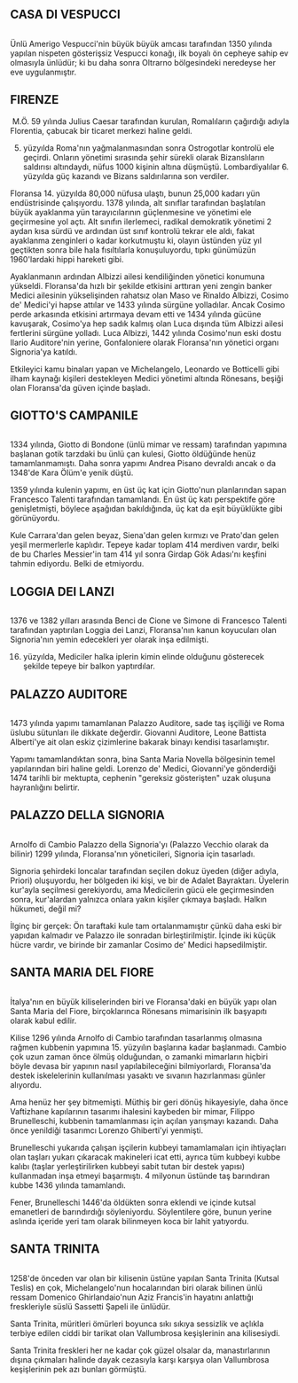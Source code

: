 
## CASA DI VESPUCCI
<img src="http://i.imgur.com/qKW2PPa.jpg" alt="" />

Ünlü Amerigo Vespucci'nin büyük büyük amcası tarafından 1350 yılında yapılan nispeten gösterişsiz Vespucci konağı, ilk boyalı ön cepheye sahip ev olmasıyla ünlüdür; ki bu daha sonra Oltrarno bölgesindeki neredeyse her eve uygulanmıştır.

## FIRENZE
<img src="http://i.imgur.com/t9aApC3.jpg" alt="" />
M.Ö. 59 yılında Julius Caesar tarafından kurulan, Romalıların çağırdığı adıyla Florentia, çabucak bir ticaret merkezi haline geldi.

5. yüzyılda Roma'nın yağmalanmasından sonra Ostrogotlar kontrolü ele geçirdi. Onların yönetimi sırasında şehir sürekli olarak Bizanslıların saldırısı altındaydı, nüfus 1000 kişinin altına düşmüştü. Lombardiyalılar 6. yüzyılda güç kazandı ve Bizans saldırılarına son verdiler.

Floransa 14. yüzyılda 80,000 nüfusa ulaştı, bunun 25,000 kadarı yün endüstrisinde çalışıyordu. 1378 yılında, alt sınıflar tarafından başlatılan büyük ayaklanma yün tarayıcılarının güçlenmesine ve yönetimi ele geçirmesine yol açtı. Alt sınıfın ilerlemeci, radikal demokratik yönetimi 2 aydan kısa sürdü ve ardından üst sınıf kontrolü tekrar ele aldı, fakat ayaklanma zenginleri o kadar korkutmuştu ki, olayın üstünden yüz yıl geçtikten sonra bile hala fısıltılarla konuşuluyordu, tıpkı günümüzün 1960'lardaki hippi hareketi gibi.

Ayaklanmanın ardından Albizzi ailesi kendiliğinden yönetici konumuna yükseldi. Floransa'da hızlı bir şekilde etkisini arttıran yeni zengin banker Medici ailesinin yükselişinden rahatsız olan Maso ve Rinaldo Albizzi, Cosimo de' Medici'yi hapse attılar ve 1433 yılında sürgüne yolladılar. Ancak Cosimo perde arkasında etkisini artırmaya devam etti ve 1434 yılında gücüne kavuşarak, Cosimo'ya hep sadık kalmış olan Luca dışında tüm Albizzi ailesi fertlerini sürgüne yolladı. Luca Albizzi, 1442 yılında Cosimo'nun eski dostu Ilario Auditore'nin yerine, Gonfaloniere olarak Floransa'nın yönetici organı Signoria'ya katıldı.

Etkileyici kamu binaları yapan ve Michelangelo, Leonardo ve Botticelli gibi ilham kaynağı kişileri destekleyen Medici yönetimi altında Rönesans, beşiği olan Floransa'da güven içinde başladı.

## GIOTTO'S CAMPANILE
<img src="http://i.imgur.com/s68hvQr.jpg" alt="" />

1334 yılında, Giotto di Bondone (ünlü mimar ve ressam) tarafından yapımına başlanan gotik tarzdaki bu ünlü çan kulesi, Giotto öldüğünde henüz tamamlanmamıştı. Daha sonra yapımı Andrea Pisano devraldı ancak o da 1348'de Kara Ölüm'e yenik düştü.

1359 yılında kulenin yapımı, en üst üç kat için Giotto'nun planlarından sapan Francesco Talenti tarafından tamamlandı. En üst üç katı perspektife göre genişletmişti, böylece aşağıdan bakıldığında, üç kat da eşit büyüklükte gibi görünüyordu.

Kule Carrara'dan gelen beyaz, Siena'dan gelen kırmızı ve Prato'dan gelen yeşil mermerlerle kaplıdır. Tepeye kadar toplam 414 merdiven vardır, belki de bu Charles Messier'in tam 414 yıl sonra Girdap Gök Adası'nı keşfini tahmin ediyordu. Belki de etmiyordu.

## LOGGIA DEI LANZI
<img src="http://i.imgur.com/1kjlN1u.jpg" alt="" />

1376 ve 1382 yılları arasında Benci de Cione ve Simone di Francesco Talenti tarafından yaptırılan Loggia dei Lanzi, Floransa'nın kanun koyucuları olan Signoria'nın yemin edecekleri yer olarak inşa edilmişti.

16. yüzyılda, Mediciler halka iplerin kimin elinde olduğunu gösterecek şekilde tepeye bir balkon yaptırdılar.

## PALAZZO AUDITORE
<img src="http://i.imgur.com/xRZ82Us.jpg" alt="" />

1473 yılında yapımı tamamlanan Palazzo Auditore, sade taş işçiliği ve Roma üslubu sütunları ile dikkate değerdir. Giovanni Auditore, Leone Battista Alberti'ye ait olan eskiz çizimlerine bakarak binayı kendisi tasarlamıştır.

Yapımı tamamlandıktan sonra, bina Santa Maria Novella bölgesinin temel yapılarından biri haline geldi. Lorenzo de' Medici, Giovanni'ye gönderdiği 1474 tarihli bir mektupta, cephenin "gereksiz gösterişten" uzak oluşuna hayranlığını belirtir.

## PALAZZO DELLA SIGNORIA
<img src="http://i.imgur.com/SLJVghk.jpg" alt="" />

Arnolfo di Cambio Palazzo della Signoria'yı (Palazzo Vecchio olarak da bilinir) 1299 yılında, Floransa'nın yöneticileri, Signoria için tasarladı.

Signoria şehirdeki loncalar tarafından seçilen dokuz üyeden (diğer adıyla, Priori) oluşuyordu, her bölgeden iki kişi, ve bir de Adalet Bayraktarı. Üyelerin kur'ayla seçilmesi gerekiyordu, ama Medicilerin gücü ele geçirmesinden sonra, kur'alardan yalnızca onlara yakın kişiler çıkmaya başladı. Halkın hükumeti, değil mi?

İlginç bir gerçek: Ön taraftaki kule tam ortalanmamıştır çünkü daha eski bir yapıdan kalmadır ve Palazzo ile sonradan birleştirilmiştir. İçinde iki küçük hücre vardır, ve birinde bir zamanlar Cosimo de' Medici hapsedilmiştir.

## SANTA MARIA DEL FIORE
<img src="http://i.imgur.com/GnH501X.jpg" alt="" />

İtalya'nın en büyük kiliselerinden biri ve Floransa'daki en büyük yapı olan Santa Maria del Fiore, birçoklarınca Rönesans mimarisinin ilk başyapıtı olarak kabul edilir.

Kilise 1296 yılında Arnolfo di Cambio tarafından tasarlanmış olmasına rağmen kubbenin yapımına 15. yüzyılın başlarına kadar başlanmadı. Cambio çok uzun zaman önce ölmüş olduğundan, o zamanki mimarların hiçbiri böyle devasa bir yapının nasıl yapılabileceğini bilmiyorlardı, Floransa'da destek iskelelerinin kullanılması yasaktı ve sıvanın hazırlanması günler alıyordu.

Ama henüz her şey bitmemişti. Müthiş bir geri dönüş hikayesiyle, daha önce Vaftizhane kapılarının tasarımı ihalesini kaybeden bir mimar, Filippo Brunelleschi, kubbenin tamamlanması için açılan yarışmayı kazandı. Daha önce yenildiği tasarımcı Lorenzo Ghiberti'yi yenmişti.

Brunelleschi yukarıda çalışan işçilerin kubbeyi tamamlamaları için ihtiyaçları olan taşları yukarı çıkaracak makineleri icat etti, ayrıca tüm kubbeyi kubbe kalıbı (taşlar yerleştirilirken kubbeyi sabit tutan bir destek yapısı) kullanmadan inşa etmeyi başarmıştı. 4 milyonun üstünde taş barındıran kubbe 1436 yılında tamamlandı.

Fener, Brunelleschi 1446'da öldükten sonra eklendi ve içinde kutsal emanetleri de barındırdığı söyleniyordu. Söylentilere göre, bunun yerine aslında içeride yeri tam olarak bilinmeyen koca bir lahit yatıyordu.

## SANTA TRINITA
<img src="http://i.imgur.com/mnCwBgE.jpg" alt="" />

1258'de önceden var olan bir kilisenin üstüne yapılan Santa Trinita (Kutsal Teslis) en çok, Michelangelo'nun hocalarından biri olarak bilinen ünlü ressam Domenico Ghirlandaio'nun Aziz Francis'in hayatını anlattığı freskleriyle süslü Sassetti Şapeli ile ünlüdür.

Santa Trinita, müritleri ömürleri boyunca sıkı sıkıya sessizlik ve açlıkla terbiye edilen ciddi bir tarikat olan Vallumbrosa keşişlerinin ana kilisesiydi.

Santa Trinita freskleri her ne kadar çok güzel olsalar da, manastırlarının dışına çıkmaları halinde dayak cezasıyla karşı karşıya olan Vallumbrosa keşişlerinin pek azı bunları görmüştü.
